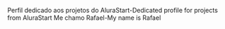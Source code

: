 Perfil dedicado aos projetos do AluraStart-Dedicated profile for projects from AluraStart
Me chamo Rafael-My name is Rafael
